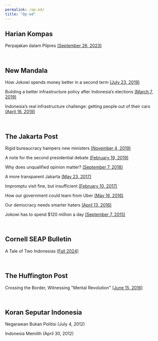 ```yaml
---
permalink: /op-ed/
title: "Op-ed"
---
```


Harian Kompas
---
Perpajakan dalam Pilpres [(September 26, 2023)](https://www.kompas.id/baca/opini/2023/09/25/perpajakan-dalam-pilpres)

<br />

New Mandala
---
How Jokowi spends money better in a second term [(July 23, 2019)](https://www.newmandala.org/how-jokowi-spends-money-better-in-a-second-term/)

Building a better infrastructure policy after Indonesia’s elections [(March 7, 2019)](https://www.newmandala.org/building-a-better-infrastructure-policy-after-indonesias-elections/)

Indonesia’s real infrastructure challenge: getting people out of their cars [(April 16, 2019)](https://www.newmandala.org/indonesias-real-infrastructure-challenge-getting-people-out-of-their-cars/)

<br />

The Jakarta Post
---
Rigid bureaucracy hampers new ministers [(November 4, 2019)](https://www.thejakartapost.com/academia/2019/11/04/rigid-bureaucracy-hampers-new-ministers.html)

A note for the second presidential debate [(February 19, 2019)](https://www.thejakartapost.com/academia/2019/02/16/a-note-for-the-second-presidential-debate.html)

Why does unqualified opinion matter? [(September 7, 2018)](https://www.thejakartapost.com/academia/2018/09/07/why-does-unqualified-opinion-matter.html)

A more transparent Jakarta [(May 23, 2017)](https://www.thejakartapost.com/academia/2017/05/23/a-more-transparent-jakarta.html)

Impromptu visit fine, but insufficient [(February 10, 2017)](https://www.thejakartapost.com/academia/2017/02/10/impromptu-visits-fine-but-insufficient.html)

How our government could learn from Uber [(May 16, 2016)](https://www.thejakartapost.com/academia/2016/05/16/how-our-government-could-learn-from-uber.html)

Our democracy needs smarter haters [(April 13, 2016)](https://www.thejakartapost.com/academia/2016/04/13/our-democracy-needs-smarter-haters.html)

Jokowi has to spend $120 million a day [(September 7, 2015)](https://www.thejakartapost.com/news/2015/09/07/jokowi-has-spend-120-million-a-day.html)

<br />

Cornell SEAP Bulletin
---
A Tale of Two Indonesias [(Fall 2024)](https://hdl.handle.net/1813/115525)

<br />

The Huffington Post
---
Crossing the Border, Witnessing "Mental Revolution" [(June 15, 2016)](https://www.huffpost.com/entry/crossing-the-border-witnessing-mental-revolution_b_5761dc6ae4b07d4d0a41aa7b)

<br />

Koran Seputar Indonesia
---
Negarawan Bukan Politisi (July 4, 2012)

Indonesia Memilih (April 30, 2012)

<br />
